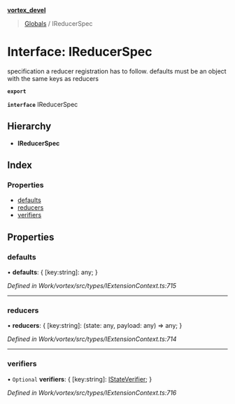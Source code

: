 **[vortex_devel](../README.md)**

> [Globals](../globals.md) / IReducerSpec

# Interface: IReducerSpec

specification a reducer registration has to follow.
defaults must be an object with the same keys as
reducers

**`export`** 

**`interface`** IReducerSpec

## Hierarchy

* **IReducerSpec**

## Index

### Properties

* [defaults](ireducerspec.md#defaults)
* [reducers](ireducerspec.md#reducers)
* [verifiers](ireducerspec.md#verifiers)

## Properties

### defaults

•  **defaults**: { [key:string]: any;  }

*Defined in Work/vortex/src/types/IExtensionContext.ts:715*

___

### reducers

•  **reducers**: { [key:string]: (state: any, payload: any) => any;  }

*Defined in Work/vortex/src/types/IExtensionContext.ts:714*

___

### verifiers

• `Optional` **verifiers**: { [key:string]: [IStateVerifier](istateverifier.md);  }

*Defined in Work/vortex/src/types/IExtensionContext.ts:716*
